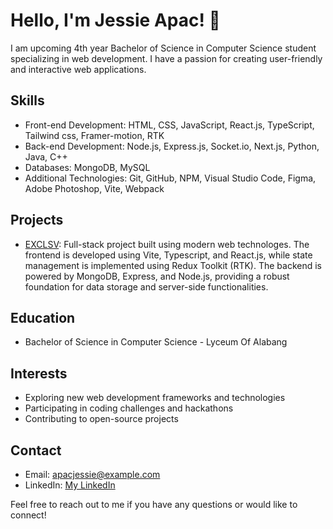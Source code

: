 # Hello, I'm Jessie Apac! 👋

I am upcoming 4th year Bachelor of Science in Computer Science student specializing in web development. I have a passion for creating user-friendly and interactive web applications. 

## Skills

- Front-end Development: HTML, CSS, JavaScript, React.js, TypeScript, Tailwind css, Framer-motion, RTK
- Back-end Development: Node.js, Express.js, Socket.io, Next.js, Python, Java, C++
- Databases: MongoDB, MySQL
- Additional Technologies: Git, GitHub, NPM, Visual Studio Code, Figma, Adobe Photoshop, Vite, Webpack

## Projects

- [EXCLSV](https://exclsv.vercel.app): Full-stack project built using modern web technologes. The frontend is developed using Vite, Typescript, and React.js, while state management is implemented using Redux Toolkit (RTK). The backend is powered by MongoDB, Express, and Node.js, providing a robust foundation for data storage and server-side functionalities.

## Education

- Bachelor of Science in Computer Science - Lyceum Of Alabang

## Interests

- Exploring new web development frameworks and technologies
- Participating in coding challenges and hackathons
- Contributing to open-source projects

## Contact

- Email: apacjessie@example.com
- LinkedIn: [My LinkedIn](https://www.linkedin.com/in/jessie-apac-72154023a/)

Feel free to reach out to me if you have any questions or would like to connect!

